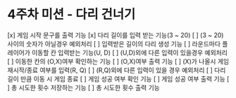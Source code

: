 # 4주차 미션 - 다리 건너기

[x] 게임 시작 문구를 출력 기능
[x] 다리 길이를 입력 받는 기능(3 ~ 20)
    [ ] (3 ~ 20)사이의 숫자가 아닐경우 예외처리
    [ ] 입력받은 길이의 다리 생성 기능
[ ] 라운드마다 플레이어가 이동할 칸 입력받는 기능(U, D)
    [ ] (U,D)외에 다른 입력이 있을경우 예외처리
[ ] 이동한 칸의 (O,X)여부 확인하는 기능
    [ ] (O,X)여부 출력 기능
[ ] (X)가 나올시 게임 재시작/종료 여부를 입력(R, Q)
    [ ] (R,Q)외에 다른 입력이 있을 경우 예외처리
[ ] 다리 길이 만큼 이동 시 게임 종료
[ ] 게임 성공 여부 확인 기능
    [ ] 게임 성공 여부 출력 기능
[ ] 총 시도한 횟수 저장하는 기능
    [ ] 총 시도한 횟수 출력 기능